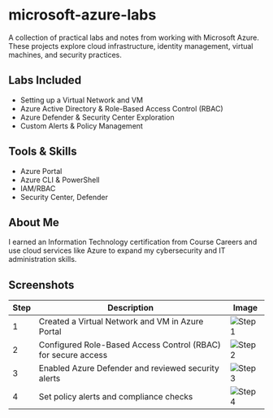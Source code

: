 # microsoft-azure-labs

A collection of practical labs and notes from working with Microsoft Azure. These projects explore cloud infrastructure, identity management, virtual machines, and security practices.

## Labs Included
- Setting up a Virtual Network and VM
- Azure Active Directory & Role-Based Access Control (RBAC)
- Azure Defender & Security Center Exploration
- Custom Alerts & Policy Management

## Tools & Skills
- Azure Portal
- Azure CLI & PowerShell
- IAM/RBAC
- Security Center, Defender

## About Me
I earned an Information Technology certification from Course Careers and use cloud services like Azure to expand my cybersecurity and IT administration skills.

## Screenshots

| Step | Description | Image |
|------|-------------|-------|
| 1 | Created a Virtual Network and VM in Azure Portal | ![Step 1](screenshots/vm-setup.png) |
| 2 | Configured Role-Based Access Control (RBAC) for secure access | ![Step 2](screenshots/rbac.png) |
| 3 | Enabled Azure Defender and reviewed security alerts | ![Step 3](screenshots/azure-defender.png) |
| 4 | Set policy alerts and compliance checks | ![Step 4](screenshots/policy-alerts.png) |
